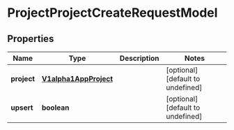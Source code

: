 # ProjectProjectCreateRequestModel

## Properties

Name | Type | Description | Notes
------------ | ------------- | ------------- | -------------
**project** | [**V1alpha1AppProject**](V1alpha1AppProject.md) |  | [optional] [default to undefined]
**upsert** | **boolean** |  | [optional] [default to undefined]


